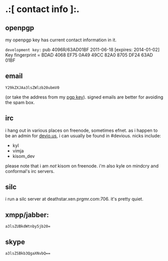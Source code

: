 .:[ contact info ]:.
====================


openpgp
-------
my openpgp key has current contact information in it.

`development key:`
    pub   4096R/63AD01BF 2011-06-18 [expires: 2014-01-02]
      Key fingerprint = BDAD 4068 EF75 0A49 49CC  82A0 8705 DF24 63AD 01BF


email
-----
`Y29kZXJAa3lsZWlzb20ubmV0`   

(or take the address from my [pgp key](keys/coder.pub)). signed
emails are better for avoiding the spam box.


irc
---
i hang out in various places on freenode, sometimes efnet. as i happen
to be an admin for [devio.us](http://devio.us), i can usually be found
in #devious. nicks include:

* kyl
* vimja
* kisom\_dev

please note that i am _not_ kisom on freenode. i'm also kyle on mindcry
and conformal's irc servers.


silc
----
i run a silc server at deathstar.xen.prgmr.com:706. it's pretty quiet.


xmpp/jabber:
------------
`a3lsZUBkdWtnby5jb20=`


skype
-----
`a3lsZSBkb3QgaXNvbQ==`



